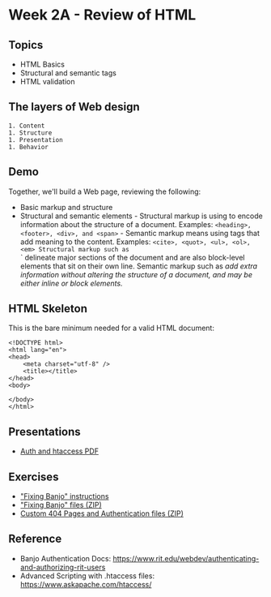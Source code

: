 # Week 2A - Review of HTML

## Topics
- HTML Basics
- Structural and semantic tags
- HTML validation

## The layers of Web design
	1. Content
	1. Structure
	1. Presentation
	1. Behavior

## Demo
Together, we'll build a Web page, reviewing the following:
   - Basic markup and structure
   - Structural and semantic elements
   	- Structural markup is using to encode information about the structure of a document. Examples: `<heading>, <footer>, <div>, and <span>`
	- Semantic markup means using tags that add meaning to the content. Examples: `<cite>, <quot>, <ul>, <ol>, <em>
Structural markup such as `<div>` delineate major sections of the document and are also block-level elements that sit on their own line. 
Semantic markup such as <cite> add extra information without altering the structure of a document, and may be either inline or block elements.


## HTML Skeleton
This is the bare minimum needed for a valid HTML document:

```
<!DOCTYPE html>
<html lang="en">
<head>
	<meta charset="utf-8" />
	<title></title>
</head>
<body>

</body>
</html>
```


## Presentations
- [Auth and htaccess PDF](../docs/Auth_and_htaccess.pdf)

## Exercises
- ["Fixing Banjo" instructions](../exercises/1B-Fixing-Banjo.md)
- ["Fixing Banjo" files (ZIP)](../exercises/FixingBanjo.zip)
- [Custom 404 Pages and Authentication files (ZIP)](../exercises/Custom_404_Auth_start.zip)


## Reference
- Banjo Authentication Docs: https://www.rit.edu/webdev/authenticating-and-authorizing-rit-users
- Advanced Scripting with .htaccess files: https://www.askapache.com/htaccess/

